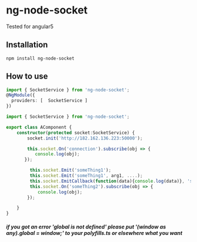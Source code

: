 # ng-node-socket

Tested for angular5

## Installation
```
npm install ng-node-socket
```

## How to use
``` app.module.ts
import { SocketService } from 'ng-node-socket';
@NgModule({
  providers: [  SocketService ]
})

```

``` app.componet.ts
import { SocketService } from 'ng-node-socket';

export class AComponent {
    constructor(protected socket:SocketService) {
        socket.init('http://182.162.136.223:50000');

        this.socket.On('connection').subscribe(obj => {
           console.log(obj);
       });

         this.socket.Emit('someThing1');
         this.socket.Emit('someThing1', arg1, ....);
         this.socket.EmitCallback(function(data){console.log(data)}, 'someThing1');
         this.socket.On('someThing2').subscribe(obj => {
            console.log(obj);
		});

    }
}
```

##### if you got an error 'global is not defined' please put '(window as any).global = window;' to your polyfills.ts or elsewhere what you want
